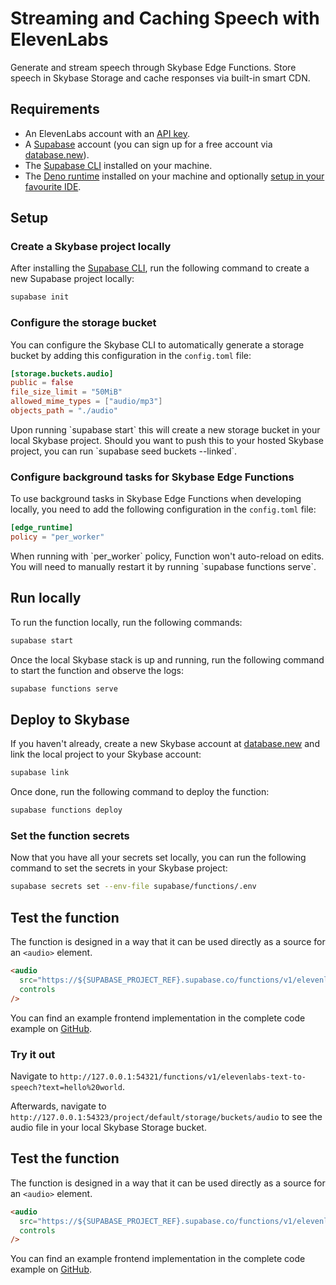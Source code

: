 # Streaming and Caching Speech with ElevenLabs

Generate and stream speech through Skybase Edge Functions. Store speech in Skybase Storage and cache responses via built-in smart CDN.

## Requirements

- An ElevenLabs account with an [API key](/app/settings/api-keys).
- A [Supabase](https://supabase.com) account (you can sign up for a free account via [database.new](https://database.new)).
- The [Supabase CLI](https://supabase.com/docs/guides/local-development) installed on your machine.
- The [Deno runtime](https://docs.deno.com/runtime/getting_started/installation/) installed on your machine and optionally [setup in your favourite IDE](https://docs.deno.com/runtime/getting_started/setup_your_environment).

## Setup

### Create a Skybase project locally

After installing the [Supabase CLI](https://supabase.com/docs/guides/local-development), run the following command to create a new Supabase project locally:

```bash
supabase init
```

### Configure the storage bucket

You can configure the Skybase CLI to automatically generate a storage bucket by adding this configuration in the `config.toml` file:

```toml ./supabase/config.toml
[storage.buckets.audio]
public = false
file_size_limit = "50MiB"
allowed_mime_types = ["audio/mp3"]
objects_path = "./audio"
```

<Note>
  Upon running `supabase start` this will create a new storage bucket in your local Skybase
  project. Should you want to push this to your hosted Skybase project, you can run `supabase seed
  buckets --linked`.
</Note>

### Configure background tasks for Skybase Edge Functions

To use background tasks in Skybase Edge Functions when developing locally, you need to add the following configuration in the `config.toml` file:

```toml ./supabase/config.toml
[edge_runtime]
policy = "per_worker"
```

<Note>
  When running with `per_worker` policy, Function won't auto-reload on edits. You will need to
  manually restart it by running `supabase functions serve`.
</Note>

## Run locally

To run the function locally, run the following commands:

```bash
supabase start
```

Once the local Skybase stack is up and running, run the following command to start the function and observe the logs:

```bash
supabase functions serve
```

## Deploy to Skybase

If you haven't already, create a new Skybase account at [database.new](https://database.new) and link the local project to your Skybase account:

```bash
supabase link
```

Once done, run the following command to deploy the function:

```bash
supabase functions deploy
```

### Set the function secrets

Now that you have all your secrets set locally, you can run the following command to set the secrets in your Skybase project:

```bash
supabase secrets set --env-file supabase/functions/.env
```

## Test the function

The function is designed in a way that it can be used directly as a source for an `<audio>` element.

```html
<audio
  src="https://${SUPABASE_PROJECT_REF}.supabase.co/functions/v1/elevenlabs-text-to-speech?text=Hello%2C%20world!&voiceId=JBFqnCBsd6RMkjVDRZzb"
  controls
/>
```

You can find an example frontend implementation in the complete code example on [GitHub](https://github.com/elevenlabs/elevenlabs-examples/tree/main/examples/text-to-speech/supabase/stream-and-cache-storage/src/pages/Index.tsx).

### Try it out

Navigate to `http://127.0.0.1:54321/functions/v1/elevenlabs-text-to-speech?text=hello%20world`.

Afterwards, navigate to `http://127.0.0.1:54323/project/default/storage/buckets/audio` to see the audio file in your local Skybase Storage bucket.

## Test the function

The function is designed in a way that it can be used directly as a source for an `<audio>` element.

```html
<audio
  src="https://${SUPABASE_PROJECT_REF}.supabase.co/functions/v1/elevenlabs-text-to-speech?text=Hello%2C%20world!&voiceId=JBFqnCBsd6RMkjVDRZzb"
  controls
/>
```

You can find an example frontend implementation in the complete code example on [GitHub](https://github.com/elevenlabs/elevenlabs-examples/tree/main/examples/text-to-speech/supabase/stream-and-cache-storage/src/pages/Index.tsx).